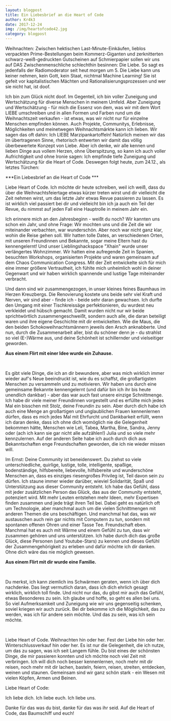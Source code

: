 ```yaml
---
layout: blogpost
title: Ein Liebesbrief an die Heart of Code
author: Kr4k3
date: 2017-12-24
img: /img/heartofcode42.jpg
category: blogpost
---
```


Weihnachten: Zwischen hektischen Last-Minute-Einkäufen, lieblos verpackten Prime-Bestellungen beim Kommerz-Giganten und zerknitterten schwarz-weiß-gedruckten Gutscheinen auf Schmierpapier sollen wir uns auf DAS Zwischenmenschliche schlechthin besinnen: Die Liebe. So sagt es jedenfalls der Radiomoderator seit heut morgen um 5. Die Liebe kann uns keiner nehmen, kein Gott, kein Staat, nichtmal Machine Learning! Sie ist gefeit vor kapitalistischen Mächten und Rationalisierungsprozessen und wer sie nicht hat, ist doof.

Ich bin zum Glück nicht doof. Im Gegenteil, ich bin voller Zuneigung und Wertschätzung für diverse Menschen in meinem Umfeld. Aber Zuneigung und Wertschätzung - für mich die Essenz von dem, was wir mit dem Wort LIEBE umschreiben und in allen Formen und Farben rund um die Weihnachtszeit verkaufen - ist etwas, was wir nicht nur für einzelne Menschen empfinden können. Auch Projekte, Communitys, Erlebnisse, Möglichkeiten und meinetwegen Weihnachtsmärkte kann ich lieben. Wir sagen das oft dahin: Ich LIEBE Marzipankartoffeln! Natürlich meinen wir das im übertragenen Sinne, rhetorisch entwerten wir damit das völlig überbewertete Konzept von Liebe. Aber ich denke, wir alle kennen und lieben Dinge aus vollem Herzen, ohne Überspitzung, so kann ich auch voller Aufrichtigkeit und ohne Ironie sagen: Ich empfinde tiefe Zuneigung und Wertschätzung für die Heart of Code. Deswegen folgt heute, zum 24.12., als letztes Türchen:

***Ein Liebesbrief an die Heart of Code ***


Liebe Heart of Code. Ich möchte dir heute schreiben, weil ich weiß, dass du über die Weihnachtsfeiertage etwas kürzer treten wirst und dir vielleicht die Zeit nehmen wirst, um das letzte Jahr etwas Revue passieren zu lassen. Es ist wirklich viel passiert bei dir und vielleicht bin ich ja auch ein Teil der Revue, du nimmst auf jeden Fall eine Hauptrolle in meinem Jahr ein. 

Ich erinnere mich an den Jahresbeginn - weißt du noch? Wir kannten uns schon ein Jahr, und ohne Frage: Wir mochten uns und die Zeit die wir miteinander verbachten, war wunderschön. Aber noch war nicht ganz klar, wohin die Reise gehen soll. Wir hatten tolle Dates, an verschiedenen Orten, mit unseren Freundinnen und Bekannte, sogar meine Eltern hast du kennengelernt! Und unser Lieblingshackspace "Xhain" wurde unser verlängertes Wohnzimmer. Wir hatten eine aufregende Zeit in Spanien, besuchten Workshops, organisierten Projekte und waren gemeinsam auf dem Chaos Communication Congress. Mit der Zeit entwickelte sich für mich eine immer größere Vertrautheit, ich fühlte mich unheimlich wohl in deiner Gegenwart und wir haben wirklich spannende und lustige Tage miteinander verbracht.

Und dann sind wir zusammengezogen, in unser kleines feines Baumhaus im Herzen Kreuzbergs. Die Renovierung kostete uns beide sehr viel Kraft und Nerven, wir sind aber - finde ich - beide sehr daran gewachsen. Ich durfte den Umgang mit einer Tischkreissäge perfektionieren, du wurdest neu verkleidet und hübsch gemacht. Damit wurden nicht nur wir beide sprichtwörtlich zusammengeschweißt, sondern auch alle, die daran beteiligt waren und ihre eigene Geschichte mit dir entwickelten. Wie die Maus, die den beiden Schokoweihnachtsmännern jeweils den Arsch anknabberte. 
Und nun, durch die Zusammenarbeit aller, bist du schöner denn je - du strahlst so viel (E-)Wärme aus, und deine Schönheit ist schillernder und vielseitiger geworden.

<b>Aus einem Flirt mit einer Idee wurde ein Zuhause. </b>

<br>

Es gibt viele Dinge, die ich an dir bewundere, aber was mich wirklich immer wieder auf's Neue beeindruckt ist, wie du es schaffst, die großartigsten Menschen zu versammeln und zu motivieren. Wir haben uns durch eine gemeinsame Bekannte kennengelernt (und dafür bin ich ihr bis heute unendlich dankbar) - aber das war auch fast unsere einzige Schnittmenge. Ich habe dir viele meiner Freundinnen vorgestellt und es erfüllte mich jedes Mal ein bisschen mit Stolz, deine Freundin zu sein. Aber durch dich habe ich auch eine Menge an großartigen und unglaublichen Frauen kennenlernen dürfen, dass es mich jedes Mal mit Ehrfurcht und Dankbarkeit erfüllt, wenn ich daran denke, dass ich ohne dich womöglich nie die Gelegenheit bekommen hätte, Menschen wie Leli, Tabea, Martha, Bine, Sandra, Jenny oder (ach ich kann sie gar nicht alle aufzählen!) Julia und so viele mehr kennzulernen. Auf der anderen Seite habe ich auch durch dich aus Bekanntschaften enge Freundschaften geworden, die ich nie wieder missen will. 

Im Ernst: Deine Community ist beneidenswert. Du ziehst so viele unterschiedliche, quirlige, lustige, tolle, intelligente, spaßige, bodenständige, hilfsbereite, liebevolle, hilfsbereite und wunderschöne Menschen an, dass es einziges riesengroßes Privileg ist, Teil davon sein zu dürfen. Ich staune immer wieder darüber, wieviel Solidarität, Spaß und Unterstützung aus dieser Community entsteht. Ich habe das Gefühl, dass mit jeder zusätzlichen Person das Glück, das aus der Community entsteht, potenziert wird. Mit mehr Leuten entstehen mehr Ideen, mehr Expertisen finden zusammen und jede trägt ihren Teil bei. Dabei geht es natürlich oft um Technologie, aber manchmal auch um die vielen Schnittmengen mit anderen Themen die uns beschäftigen. Und manchmal hat das, was wir austauschen auch rein gar nichts mit Computern zu tun, sondern mit spontanen offenen Ohren und einer Tasse Tee. Freundschaft eben. Manchmal hat es auch mit Wärme und einem Gefühl zu tun, dass wir zusammen gehören und uns unterstützen. Ich habe durch dich das große Glück, diese Personen (und Youtube-Stars) zu kennen und dieses Gefühl der Zusammengehörigkeit zu erleben und dafür möchte ich dir danken. Ohne dich wäre das nie möglich gewesen.

<b>Aus einem Flirt mit dir wurde eine Familie. </b>

<br>

Du merkst, ich kann ziemlich ins Schwärmen geraten, wenn ich über dich nachdenke. Das liegt vermutlich daran, dass ich dich ehrlich gesagt wirklich, wirklich toll finde. Und nicht nur das, du gibst mir auch das Gefühl, etwas Besonderes zu sein. Ich glaube und hoffe, so geht es allen bei uns. So viel Aufmerksamkeit und Zuneigung wie wir uns gegenseitig schenken, soviel kriegen wir auch zurück. Bei dir bekomme ich die Möglichkeit, das zu werden, was ich für andere sein möchte. Und das zu sein, was ich sein möchte.

<br>

Liebe Heart of Code. Weihnachten hin oder her. Fest der Liebe hin oder her. Winterschlussverkauf hin oder her. Es ist nur die Gelegenheit, die ich nutze, um das zu sagen, was ich seit Langem fühle. Du bist eines der schönsten Dinge, die mir passieren konnten und ich möchte noch viel Zeit mit verbringen. Ich will dich noch besser kennenlernen, noch mehr mit dir reisen, noch mehr mit dir lachen, basteln, feiern, reisen, streiten, entdecken, weinen und staunen. Gemeinsam sind wir ganz schön stark - ein Wesen mit vielen Köpfen, Armen und Beinen. 

Liebe Heart of Code:

Ich liebe dich. 
Ich liebe euch. 
Ich liebe uns. 

Danke für das was du bist, danke für das was ihr seid. 
Auf die Heart of Code, das Baumschiff und euch!















